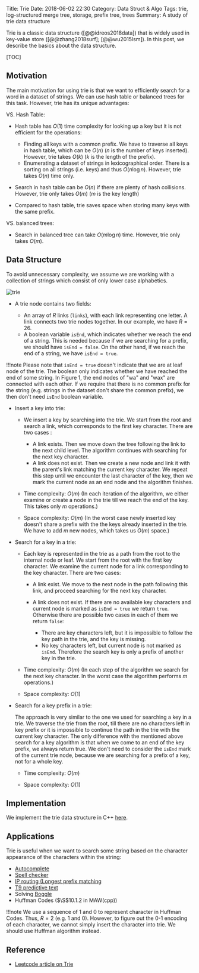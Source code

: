 Title: Trie
Date: 2018-06-02 22:30
Category: Data Struct & Algo
Tags: trie, log-structured merge tree, storage, prefix tree, trees
Summary: A study of trie data structure

Trie is a classic data structure ([@@idreos2018data]) that is widely used in key-value store ([@@zhang2018surf]; [@@wu2015lsm]). In this post, we describe the basics about the data structure.

[TOC]

## Motivation

The main motivation for using trie is that we want to efficiently search for a word in a dataset of strings. We can use
hash table or balanced trees for this task. However, trie has its unique advantages:

VS. Hash Table:

- Hash table has $O(1)$ time complexity for looking up a key but it is not efficient for the operations:

    - Finding all keys with a common prefix. We have to traverse all keys in hash table, which can be $O(n)$ ($n$ is 
    the number of keys inserted). However, trie takes $O(k)$ ($k$ is the length of the prefix).
    - Enumerating a dataset of strings in lexicographical order. There is a sorting on all strings (i.e. keys)
    and thus $O(n\log n)$. However, trie takes $O(n)$ time only.

- Search in hash table can be $O(n)$ if there are plenty of hash collisions. However, trie only takes $O(m)$ ($m$ is 
the key length)

- Compared to hash table, trie saves space when storing many keys with the same prefix. 

VS. balanced trees:

- Search in balanced tree can take $O(m \log n)$ time. However, trie only takes $O(m)$.

## Data Structure

To avoid unnecessary complexity, we assume we are working with a collection of strings which consist of only lower case alphabetics.

![trie]({filename}/images/trie.png)

- A trie node contains two fields:

    - An array of $R$ links (`links`), with each link representing one letter. A link connects two trie nodes together.
    In our example, we have $R = 26$.
    - A boolean variable `isEnd`, which indicates whether we reach the end of a string. This is needed because
    if we are searching for a prefix, we should have `isEnd = false`. On the other hand, if we reach the end of a string,
    we have `isEnd = true`.

!!!note
    Please note that `isEnd = true` doesn't indicate that we are at leaf node of the trie. The boolean only indicates
    whether we have reached the end of some string. In Figure 1, the end nodes of "wa" and "wax" are connected with each other.
    If we require that there is no common prefix for the string (e.g. strings in the dataset don't share the common prefix),
    we then don't need `isEnd` boolean variable.

- Insert a key into trie:

    - We insert a key by searching into the trie. We start from the root and search a link, which corresponds to the first key character. There are two cases :

        - A link exists. Then we move down the tree following the link to the next child level. The algorithm continues with searching for the next key character.
        - A link does not exist. Then we create a new node and link it with the parent's link matching the current key character. We repeat this step until we encounter the last character of the key, then we mark the current node as an end node and the algorithm finishes.

    - Time complexity: $O(m)$ (In each iteration of the algorithm, we either examine or create a node in the trie till we reach the end of the key. This takes only $m$ operations.)

    - Space complexity: $O(m)$ (In the worst case newly inserted key doesn't share a prefix with the the keys already inserted in the trie. We have to add $m$ new nodes, which takes us $O(m)$ space.)

- Search for a key in a trie:

    - Each key is represented in the trie as a path from the root to the internal node or leaf. We start from the root with the first key character. We examine the current node for a link corresponding to the key character. There are two cases:

        - A link exist. We move to the next node in the path following this link, and proceed searching for the next key character.
        - A link does not exist. If there are no available key characters and current node is marked as `isEnd = true` we return `true`. Otherwise there are possible two cases in each of them we return `false`:

            - There are key characters left, but it is impossible to follow the key path in the trie, and the key is missing.
            - No key characters left, but current node is not marked as `isEnd`. Therefore the search key is only a prefix of another key in the trie.

    - Time complexity: $O(m)$ (In each step of the algorithm we search for the next key character. In the worst case the algorithm performs $m$ operations.)

    - Space complexity: $O(1)$

- Search for a key prefix in a trie:

    The approach is very similar to the one we used for searching a key in a trie. We traverse the trie from the root, till there are no characters left in key prefix or it is impossible to continue the path in the trie with the current key character. The only difference with the mentioned above search for a key algorithm is that when we come to an end of the key prefix, we always return true. We don't need to consider the `isEnd` mark of the current trie node, because we are searching for a prefix of a key, not for a whole key.

    - Time complexity: $O(m)$

    - Space complexity: $O(1)$

## Implementation

We implement the trie data structure in C++ [here](https://github.com/xxks-kkk/shuati/blob/master/leetcode/208-ImplementTrie/implementTrie.cc).

## Applications

Trie is useful when we want to search some string based on the character appearance of the characters within the string:

- [Autocomplete](https://en.wikipedia.org/wiki/Autocomplete)
- [Spell checker](https://en.wikipedia.org/wiki/Spell_checker)
- [IP routing (Longest prefix matching](https://en.wikipedia.org/wiki/Longest_prefix_match)
- [T9 predictive text](https://en.wikipedia.org/wiki/T9_(predictive_text))
- Solving [Boggle](https://en.wikipedia.org/wiki/Boggle)
- Huffman Codes ($\S$10.1.2 in MAW(cpp))

!!!note
    We use a sequence of 1 and 0 to represent character in Huffman Codes. Thus, $R = 2$ (e.g. 1 and 0). However, 
    to figure out the 0-1 encoding of each character, we cannot simply insert the character into trie. We should
    use Huffman algorithm instead.

## Reference

- [Leetcode article on Trie](https://leetcode.com/articles/implement-trie-prefix-tree/)